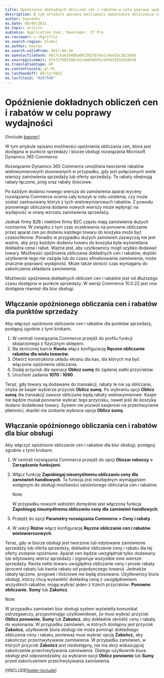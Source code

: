 ```yaml
---
title: Opóźnienie dokładnych obliczeń cen i rabatów w celu poprawy wydajności
description: W tym artykule opisano możliwości opóźnienia obliczania cen, która jest dostępna w punkcie sprzedaży i biurze obsługi rozwiązania Microsoft Dynamics 365 Commerce.
author: boycezhu
ms.date: 09/09/2021
ms.topic: article
audience: Application User, Developer, IT Pro
ms.reviewer: v-chgriffin
ms.search.region: Global
ms.author: boycez
ms.search.validFrom: 2017-06-20
ms.openlocfilehash: 66c7c5a61648ba0423b27b74a1c4e42bc1b22b8b
ms.sourcegitcommit: 87e727005399c82cbb6509f5ce9fb33d18928d30
ms.translationtype: HT
ms.contentlocale: pl-PL
ms.lasthandoff: 08/12/2022
ms.locfileid: "9267598"
---
```

# <a name="delay-exact-price-and-discount-calculation-for-improved-performance"></a>Opóźnienie dokładnych obliczeń cen i rabatów w celu poprawy wydajności

[!include [banner](includes/banner.md)]

W tym artykule opisano możliwości opóźnienia obliczania cen, która jest dostępna w punkcie sprzedaży i biurze obsługi rozwiązania Microsoft Dynamics 365 Commerce.

Rozwiązanie Dynamics 365 Commerce umożliwia tworzenie rabatów wielowymiarowych stosowanych w przypadku, gdy jest połączonych wiele wierszy zamówienia sprzedaży lub oferty sprzedaży. Te rabaty obejmują rabaty łączone, próg oraz rabaty ilościowe.

Po każdym dodaniu nowego wiersza do zamówienia aparat wyceny rozwiązania Commerce ocenia cały koszyk w celu ustalenia, czy może zostać zastosowany któryś z tych wielowymiarowych rabatów. Z powodu ponownego obliczania dodanie nowych wierszy może wpłynąć na wydajność w miarę wzrostu zamówienia sprzedaży.

Jednak firmy B2B i niektóre firmy B2C często mają zamówienia dużych rozmiarów. W związku z tym czas oczekiwania na ponowne obliczanie przez aparat cen po dodaniu każdego towaru do koszyka może być czasochłonne. Ponadto w przypadku dużych zamówień zazwyczaj nie jest ważne, aby przy każdym dodaniu towaru do koszyka była wyświetlana dokładna cena i rabat. Ważne jest, aby użytkownicy mogli szybko dodawać towary. Możliwość opóźnienia obliczania dokładnych cen i rabatów, dopóki użytkownik tego nie zażąda lub do czasu sfinalizowania zamówienia, może znacznie poprawić wydajność. Może także skrócić czas wymagany do zakończenia składania zamówienia.

Możliwość opóźnienia dokładnych obliczeń cen i rabatów jest od dłuższego czasu dostępna w punkcie sprzedaży. W wersji Commerce 10.0.22 jest ona dostępna również dla biur obsługi.

## <a name="enable-delayed-price-and-discount-calculation-for-pos"></a>Włączanie opóźnionego obliczania cen i rabatów dla punktów sprzedaży

Aby włączyć opóźnione obliczanie cen i rabatów dla punktów sprzedaży, postępuj zgodnie z tymi krokami.

1. W centrali rozwiązania Commerce przejdź do profilu funkcji skojarzonego z fizycznym sklepem.
1. Na skróconej karcie **Kwota** włącz konfigurację **Ręczne obliczanie rabatów dla wielu towarów**.
1. Otwórz konstruktora układu ekranu dla kas, dla których ma być włączone opóźnienie obliczania.
1. Dodaj przycisk dla operacji **Oblicz sumę** do żądanej siatki przycisków.
1. Uruchom zadania **1070** i **1090**.

Teraz, gdy towary są dodawane do transakcji, rabaty te nie są obliczane, chyba że kasjer wybierze przycisk **Oblicz sumę**. Po wybraniu opcji **Oblicz sumę** dla transakcji zawsze obliczane będą rabaty wielowymiarowe. Kasjer nie będzie musiał ponownie wybrać tego przycisku, nawet jeśli do koszyka dodano dodatkowe towary. System nie pozwoli kasjerowi na przechwycenie płatności, dopóki nie zostanie wybrana opcja **Oblicz sumę**.

## <a name="enable-delayed-price-and-discount-calculation-for-call-center"></a>Włączanie opóźnionego obliczania cen i rabatów dla biur obsługi

Aby włączyć opóźnione obliczanie cen i rabatów dla biur obsługi, postępuj zgodnie z tymi krokami.

1. W centrali rozwiązania Commerce przejdź do opcji **Obszar roboczy \> Zarządzanie funkcjami**.
1. Włącz funkcję **Zapobiegaj nieumyślnemu obliczaniu ceny dla zamówień handlowych**. Ta funkcja jest niezbędnym wymaganiem wstępnym do obsługi możliwości opóźnionego obliczania cen i rabatów.

    > [!NOTE]
    > W przypadku nowych wdrożeń domyślnie jest włączona funkcja **Zapobiegaj nieumyślnemu obliczaniu ceny dla zamówień handlowych**.

1. Przejdź do opcji **Parametry rozwiązania Commerce \> Ceny i rabaty**.
1. W sekcji **Różne** włącz konfigurację **Ręczne obliczanie cen i rabatów wielowierszowych**.

Teraz, gdy w biurze obsługi jest tworzone lub edytowane zamówienie sprzedaży lub oferta sprzedaży, dokładne obliczenie ceny i rabatu dla tej oferty zostanie opóźnione. Aparat cen będzie uwzględniał tylko dodawany lub edytowany wiersz sprzedaży i zignoruje wszystkie inne wiersze sprzedaży. Kwota netto towaru uwzględnia obliczanie ceny i proste rabaty (procent rabatu lub kwota rabatu od pojedynczego towaru). Jednakże rabaty łączone, progowe i ilościowe nie będą stosowane. Użytkownicy biura obsługi, którzy chcą wyświetlić dokładną cenę z uwzględnieniem wszystkich rabatów, mogą wybrać jeden z trzech przycisków: **Ponowne obliczanie**, **Sumy** lub **Zakończ**.

> [!NOTE]
> W przypadku zamówień biur obsługi system wyświetla komunikat ostrzegawczy, przypominając użytkownikowi, że musi wybrać przycisk **Oblicz ponownie**, **Sumy** lub **Zakończ**, aby dokładnie określić ceny i rabaty do wykonania. W przypadku zamówień, w których dostępny jest przycisk **Zakończ**, użytkownik biura obsługi nie może pominąć dokładnego obliczania ceny i rabatu, ponieważ musi wybrać opcję **Zakończ**, aby zakończyć przechwytywanie zamówienia. W przypadku zamówień, w których przycisk **Zakończ** jest niedostępny, nie ma akcji wskazującej zakończenie przechwytywania zamówienia. Dlatego użytkownik biura obsługi jest odpowiedzialny za wybranie opcji **Oblicz ponownie** lub **Sumy** przed zakończeniem przechwytywania zamówienia.

[!INCLUDE[footer-include](../includes/footer-banner.md)]
